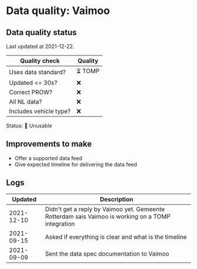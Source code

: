 # Data quality: Vaimoo

## Data quality status

Last updated at 2021-12-22.

| **Quality check**           | **Quality**
| --                          | --          |
| Uses data standard?         | ⏳ TOMP
| Updated <= 30s?             | ❌
| Correct PROW?               | ❌
| All NL data?                | ❌
| Includes vehicle type?      | ❌

Status: 🔴 Unusable

## Improvements to make

- Offer a supported data feed
- Give expected timeline for delivering the data feed

## Logs

| Updated    | Description
| ----       | ---
| 2021-12-10 | Didn't get a reply by Vaimoo yet. Gemeente Rotterdam sais Vaimoo is working on a TOMP integration
| 2021-09-15 | Asked if everything is clear and what is the timeline
| 2021-09-09 | Sent the data spec documentation to Vaimoo
